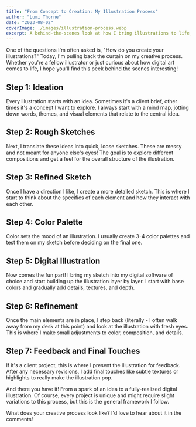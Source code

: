 ```yaml
---
title: "From Concept to Creation: My Illustration Process"
author: "Lumi Thorne"
date: "2023-08-02"
coverImage: ./images/illustration-process.webp
excerpt: A behind-the-scenes look at how I bring illustrations to life, from initial idea to final product.
---
```


One of the questions I'm often asked is, "How do you create your illustrations?" Today, I'm pulling back the curtain on my creative process. Whether you're a fellow illustrator or just curious about how digital art comes to life, I hope you'll find this peek behind the scenes interesting!

## Step 1: Ideation

Every illustration starts with an idea. Sometimes it's a client brief, other times it's a concept I want to explore. I always start with a mind map, jotting down words, themes, and visual elements that relate to the central idea.

## Step 2: Rough Sketches

Next, I translate these ideas into quick, loose sketches. These are messy and not meant for anyone else's eyes! The goal is to explore different compositions and get a feel for the overall structure of the illustration.

## Step 3: Refined Sketch

Once I have a direction I like, I create a more detailed sketch. This is where I start to think about the specifics of each element and how they interact with each other.

## Step 4: Color Palette

Color sets the mood of an illustration. I usually create 3-4 color palettes and test them on my sketch before deciding on the final one.

## Step 5: Digital Illustration

Now comes the fun part! I bring my sketch into my digital software of choice and start building up the illustration layer by layer. I start with base colors and gradually add details, textures, and depth.

## Step 6: Refinement

Once the main elements are in place, I step back (literally - I often walk away from my desk at this point) and look at the illustration with fresh eyes. This is where I make small adjustments to color, composition, and details.

## Step 7: Feedback and Final Touches

If it's a client project, this is where I present the illustration for feedback. After any necessary revisions, I add final touches like subtle textures or highlights to really make the illustration pop.

And there you have it! From a spark of an idea to a fully-realized digital illustration. Of course, every project is unique and might require slight variations to this process, but this is the general framework I follow.

What does your creative process look like? I'd love to hear about it in the comments!
